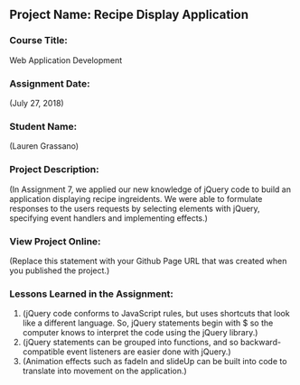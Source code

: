 ## Project Name:  Recipe Display Application

### Course Title:
Web Application Development

### Assignment Date:  
(July 27, 2018)

### Student Name:  
(Lauren Grassano)

### Project Description:
(In Assignment 7, we applied our new knowledge of jQuery code to build an application displaying recipe ingreidents. We were able to formulate responses to the users requests by selecting elements with jQuery, specifying event handlers and implementing effects.)

### View Project Online:
(Replace this statement with your Github Page URL that was created when you 
 published the project.)

### Lessons Learned in the Assignment:
1. (jQuery code conforms to JavaScript rules, but uses shortcuts that look like a different language. So, jQuery statements begin with $ so the computer knows to interpret the code using the jQuery library.)
2. (jQuery statements can be grouped into functions, and so backward-compatible event listeners are easier done with jQuery.)
3. (Animation effects such as fadeIn and slideUp can be built into code to translate into movement on the application.)

